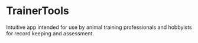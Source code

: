 # TrainerTools
Intuitive app intended for use by animal training professionals and hobbyists for record keeping and assessment. 
